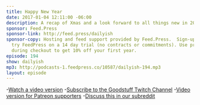 ```yaml
---
title: Happy New Year
date: 2017-01-04 12:11:00 -06:00
description: A recap of Xmas and a look forward to all things new in 2017.
sponsor: Feed.Press
sponsor-link: http://feed.press/dailyish
sponsor-copy: Hosting and feed support provided by Feed.Press.  Sign-up today and
  try FeedPress on a 14 day trial (no contracts or commitments). Use promo code "dailyish"
  during checkout to get 10% off your first year.
episode: 194
show: dailyish
mp3: http://podcasts-1.feedpress.co/10587/dailyish-194.mp3
layout: episode
---
```


-[Watch a video version](https://www.twitch.tv/goodstuff_fm/v/112115222)
-[Subscribe to the Goodstuff Twitch Channel](https://www.twitch.tv/goodstuff_fm)
-[Video version for Patreon supporters](https://www.patreon.com/posts/daily-ish-194-7670300)
-[Discuss this in our subreddit](https://www.reddit.com/r/Goodstuff_fm/comments/5m3krn/dailyish_194_happy_new_year/)
